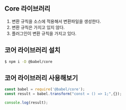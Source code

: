 ## Core 라이브러리
1. 변환 규칙을 소스에 적용해서 변환파일을 생성한다.
2. 변환 규칙은 가지고 있지 않다.
3. 플러그인이 변환 규칙을 가지고 있다.

## 코어 라이브러리 설치
```bash
$ npm i -D @babel/core
```

## 코어 라이브러리 사용해보기
```javascript
const babel = require('@babel/core');
const result = babel.transform("const = () => 1;",{});

console.log(result);
```